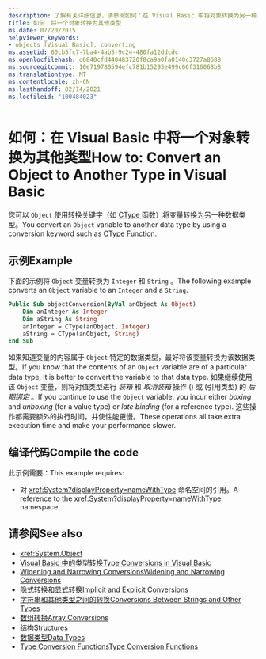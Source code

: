 ```yaml
---
description: 了解有关详细信息，请参阅如何：在 Visual Basic 中将对象转换为另一种类型
title: 如何：将一个对象转换为其他类型
ms.date: 07/20/2015
helpviewer_keywords:
- objects [Visual Basic], converting
ms.assetid: 60cb5fc7-7ba4-4ab5-9c24-480fa12ddcdc
ms.openlocfilehash: d6840cfd440483720f8ca9a0fa0140c3727a8688
ms.sourcegitcommit: 10e719780594efc781b15295e499c66f316068b8
ms.translationtype: MT
ms.contentlocale: zh-CN
ms.lasthandoff: 02/14/2021
ms.locfileid: "100484023"
---
```

# <a name="how-to-convert-an-object-to-another-type-in-visual-basic"></a><span data-ttu-id="2f661-103">如何：在 Visual Basic 中将一个对象转换为其他类型</span><span class="sxs-lookup"><span data-stu-id="2f661-103">How to: Convert an Object to Another Type in Visual Basic</span></span>

<span data-ttu-id="2f661-104">您可以 `Object` 使用转换关键字（如 [CType 函数](../../../language-reference/functions/ctype-function.md)）将变量转换为另一种数据类型。</span><span class="sxs-lookup"><span data-stu-id="2f661-104">You convert an `Object` variable to another data type by using a conversion keyword such as [CType Function](../../../language-reference/functions/ctype-function.md).</span></span>  
  
## <a name="example"></a><span data-ttu-id="2f661-105">示例</span><span class="sxs-lookup"><span data-stu-id="2f661-105">Example</span></span>  

 <span data-ttu-id="2f661-106">下面的示例将 `Object` 变量转换为 `Integer` 和 `String` 。</span><span class="sxs-lookup"><span data-stu-id="2f661-106">The following example converts an `Object` variable to an `Integer` and a `String`.</span></span>  
  
```vb  
Public Sub objectConversion(ByVal anObject As Object)  
    Dim anInteger As Integer  
    Dim aString As String  
    anInteger = CType(anObject, Integer)  
    aString = CType(anObject, String)  
End Sub  
```  
  
 <span data-ttu-id="2f661-107">如果知道变量的内容属于 `Object` 特定的数据类型，最好将该变量转换为该数据类型。</span><span class="sxs-lookup"><span data-stu-id="2f661-107">If you know that the contents of an `Object` variable are of a particular data type, it is better to convert the variable to that data type.</span></span> <span data-ttu-id="2f661-108">如果继续使用该 `Object` 变量，则将对值类型进行 *装箱* 和 *取消装箱* 操作 () 或 (引用类型) 的 *后期绑定* 。</span><span class="sxs-lookup"><span data-stu-id="2f661-108">If you continue to use the `Object` variable, you incur either *boxing* and *unboxing* (for a value type) or *late binding* (for a reference type).</span></span> <span data-ttu-id="2f661-109">这些操作都需要额外的执行时间，并使性能更慢。</span><span class="sxs-lookup"><span data-stu-id="2f661-109">These operations all take extra execution time and make your performance slower.</span></span>  
  
## <a name="compile-the-code"></a><span data-ttu-id="2f661-110">编译代码</span><span class="sxs-lookup"><span data-stu-id="2f661-110">Compile the code</span></span>  

 <span data-ttu-id="2f661-111">此示例需要：</span><span class="sxs-lookup"><span data-stu-id="2f661-111">This example requires:</span></span>  
  
- <span data-ttu-id="2f661-112">对 <xref:System?displayProperty=nameWithType> 命名空间的引用。</span><span class="sxs-lookup"><span data-stu-id="2f661-112">A reference to the <xref:System?displayProperty=nameWithType> namespace.</span></span>  
  
## <a name="see-also"></a><span data-ttu-id="2f661-113">请参阅</span><span class="sxs-lookup"><span data-stu-id="2f661-113">See also</span></span>

- <xref:System.Object>
- [<span data-ttu-id="2f661-114">Visual Basic 中的类型转换</span><span class="sxs-lookup"><span data-stu-id="2f661-114">Type Conversions in Visual Basic</span></span>](type-conversions.md)
- [<span data-ttu-id="2f661-115">Widening and Narrowing Conversions</span><span class="sxs-lookup"><span data-stu-id="2f661-115">Widening and Narrowing Conversions</span></span>](widening-and-narrowing-conversions.md)
- [<span data-ttu-id="2f661-116">隐式转换和显式转换</span><span class="sxs-lookup"><span data-stu-id="2f661-116">Implicit and Explicit Conversions</span></span>](implicit-and-explicit-conversions.md)
- [<span data-ttu-id="2f661-117">字符串和其他类型之间的转换</span><span class="sxs-lookup"><span data-stu-id="2f661-117">Conversions Between Strings and Other Types</span></span>](conversions-between-strings-and-other-types.md)
- [<span data-ttu-id="2f661-118">数组转换</span><span class="sxs-lookup"><span data-stu-id="2f661-118">Array Conversions</span></span>](array-conversions.md)
- [<span data-ttu-id="2f661-119">结构</span><span class="sxs-lookup"><span data-stu-id="2f661-119">Structures</span></span>](structures.md)
- [<span data-ttu-id="2f661-120">数据类型</span><span class="sxs-lookup"><span data-stu-id="2f661-120">Data Types</span></span>](../../../language-reference/data-types/index.md)
- [<span data-ttu-id="2f661-121">Type Conversion Functions</span><span class="sxs-lookup"><span data-stu-id="2f661-121">Type Conversion Functions</span></span>](../../../language-reference/functions/type-conversion-functions.md)
